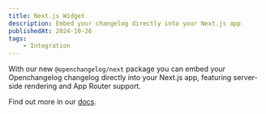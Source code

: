 ```yaml
---
title: Next.js Widget
description: Embed your changelog directly into your Next.js app
publishedAt: 2024-10-26
tags:
    - Integration
---
```


With our new `@openchangelog/next` package you can embed your Openchangelog changelog directly into your Next.js app, featuring server-side rendering and App Router support.

Find out more in our [docs](https://openchangelog.com/docs/sdks/next/).